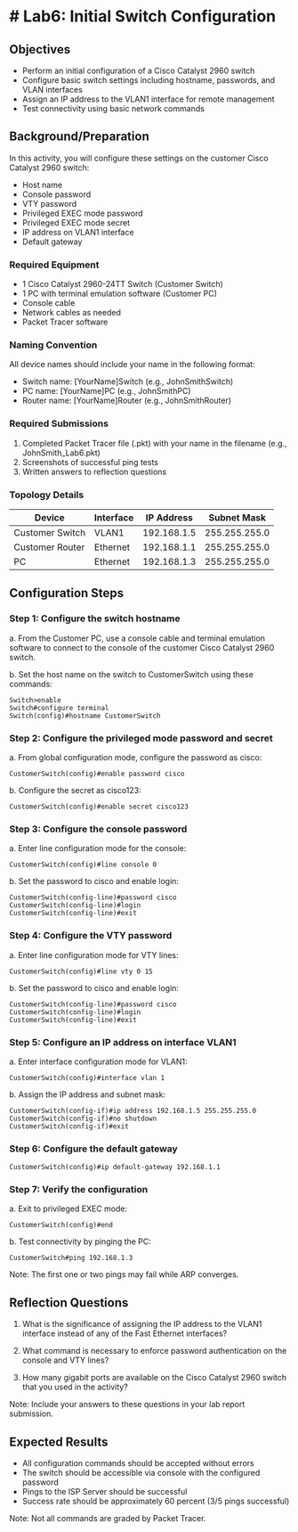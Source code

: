 # # Lab6: Initial Switch Configuration

## Objectives
* Perform an initial configuration of a Cisco Catalyst 2960 switch
* Configure basic switch settings including hostname, passwords, and VLAN interfaces
* Assign an IP address to the VLAN1 interface for remote management
* Test connectivity using basic network commands

## Background/Preparation
In this activity, you will configure these settings on the customer Cisco Catalyst 2960 switch:
* Host name 
* Console password
* VTY password
* Privileged EXEC mode password
* Privileged EXEC mode secret
* IP address on VLAN1 interface
* Default gateway

### Required Equipment
* 1 Cisco Catalyst 2960-24TT Switch (Customer Switch)
* 1 PC with terminal emulation software (Customer PC)
* Console cable
* Network cables as needed
* Packet Tracer software

### Naming Convention
All device names should include your name in the following format:
* Switch name: [YourName]Switch (e.g., JohnSmithSwitch)
* PC name: [YourName]PC (e.g., JohnSmithPC)
* Router name: [YourName]Router (e.g., JohnSmithRouter)

### Required Submissions
1. Completed Packet Tracer file (.pkt) with your name in the filename (e.g., JohnSmith_Lab6.pkt)
2. Screenshots of successful ping tests
3. Written answers to reflection questions

### Topology Details
| Device | Interface | IP Address | Subnet Mask |
|--------|-----------|------------|-------------|
| Customer Switch | VLAN1 | 192.168.1.5 | 255.255.255.0 |
| Customer Router | Ethernet | 192.168.1.1 | 255.255.255.0 |
| PC | Ethernet | 192.168.1.3 | 255.255.255.0 |

## Configuration Steps

### Step 1: Configure the switch hostname
a. From the Customer PC, use a console cable and terminal emulation software to connect to the console of the customer Cisco Catalyst 2960 switch.

b. Set the host name on the switch to CustomerSwitch using these commands:
```
Switch>enable
Switch#configure terminal
Switch(config)#hostname CustomerSwitch
```

### Step 2: Configure the privileged mode password and secret
a. From global configuration mode, configure the password as cisco:
```
CustomerSwitch(config)#enable password cisco
```

b. Configure the secret as cisco123:
```
CustomerSwitch(config)#enable secret cisco123
```

### Step 3: Configure the console password
a. Enter line configuration mode for the console:
```
CustomerSwitch(config)#line console 0
```

b. Set the password to cisco and enable login:
```
CustomerSwitch(config-line)#password cisco
CustomerSwitch(config-line)#login
CustomerSwitch(config-line)#exit
```

### Step 4: Configure the VTY password
a. Enter line configuration mode for VTY lines:
```
CustomerSwitch(config)#line vty 0 15
```

b. Set the password to cisco and enable login:
```
CustomerSwitch(config-line)#password cisco
CustomerSwitch(config-line)#login
CustomerSwitch(config-line)#exit
```

### Step 5: Configure an IP address on interface VLAN1
a. Enter interface configuration mode for VLAN1:
```
CustomerSwitch(config)#interface vlan 1
```

b. Assign the IP address and subnet mask:
```
CustomerSwitch(config-if)#ip address 192.168.1.5 255.255.255.0
CustomerSwitch(config-if)#no shutdown
CustomerSwitch(config-if)#exit
```

### Step 6: Configure the default gateway
```
CustomerSwitch(config)#ip default-gateway 192.168.1.1
```

### Step 7: Verify the configuration
a. Exit to privileged EXEC mode:
```
CustomerSwitch(config)#end
```

b. Test connectivity by pinging the PC:
```
CustomerSwitch#ping 192.168.1.3
```

Note: The first one or two pings may fail while ARP converges.

## Reflection Questions

1. What is the significance of assigning the IP address to the VLAN1 interface instead of any of the Fast Ethernet interfaces?

2. What command is necessary to enforce password authentication on the console and VTY lines?

3. How many gigabit ports are available on the Cisco Catalyst 2960 switch that you used in the activity?

Note: Include your answers to these questions in your lab report submission.

## Expected Results
* All configuration commands should be accepted without errors
* The switch should be accessible via console with the configured password
* Pings to the ISP Server should be successful
* Success rate should be approximately 60 percent (3/5 pings successful)

Note: Not all commands are graded by Packet Tracer.
